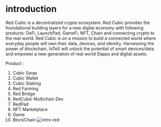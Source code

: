 # introduction
Red Cubic is a decentralized crypto ecosystem. Red Cubic provides the foundational building layers for a new digital economy with following products: DeFi, LaunchPad, GameFi, NFT, Chain and connecting crypto to the real world.
Red Cubic is on a mission to build a connected world where everyday people will own their data, devices, and identity. Harnessing the power of blockchain, IoTeX will unlock the potential of smart devices/data and empower a new generation of real world Dapps and digital assets.

Product :
1. Cubic Swap
2. Cubic Wallet
3. Cubic Staking
4. Red Farming
5. Red Bridge
6. RedCubic Multichain Dex
6. RedPad
7. NFT Marketplace
8. Game
9. BlockChain
![intro-red](https://user-images.githubusercontent.com/128607257/227539885-d157143c-a3bf-4cac-ab4a-c500aad74330.png)
